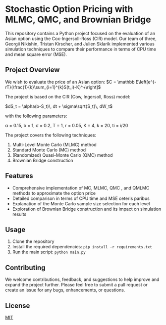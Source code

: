 # Stochastic Option Pricing with MLMC, QMC, and Brownian Bridge

This repository contains a Python project focused on the evaluation of an Asian option using the Cox-Ingersoll-Ross (CIR) model. Our team of three, Georgii Nikishin, Tristan Kirscher, and Julien Sklarik implemented various simulation techniques to compare their performance in terms of CPU time and mean square error (MSE).

## Project Overview

We wish to evaluate the price of an Asian option:
$C = \mathbb E\left[e^{-rT}(\frac{1}{k}\sum_{i=1}^{k}S(t_i)-K)^+\right]$

The project is based on the CIR (Cow, Ingersoll, Ross) model:

$dS_t = \alpha(b-S_t)\, dt + \sigma\sqrt{S_t}\, dW_t$

with the following parameters:

α = 0.15, b = 1, σ = 0.2, T = 1, r = 0.05, K = 4, k = 20, ti = i/20

The project covers the following techniques:

1. Multi-Level Monte Carlo (MLMC) method
2. Standard Monte Carlo (MC) method
3. (Randomized) Quasi-Monte Carlo (QMC) method
4. Brownian Bridge construction

## Features

- Comprehensive implementation of MC, MLMC, QMC , and QMLMC methods to approximate the option price
- Detailed comparison in terms of CPU time and MSE ceteris paribus
- Explanation of the Monte Carlo sample size selection for each level
- Exploration of Brownian Bridge construction and its impact on simulation results

## Usage

1. Clone the repository
2. Install the required dependencies: `pip install -r requirements.txt`
3. Run the main script: `python main.py`

## Contributing

We welcome contributions, feedback, and suggestions to help improve and expand the project further. Please feel free to submit a pull request or create an issue for any bugs, enhancements, or questions.

## License

[MIT](LICENSE)
